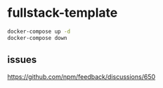 # fullstack-template

```bash
docker-compose up -d
docker-compose down
```

## issues
https://github.com/npm/feedback/discussions/650
